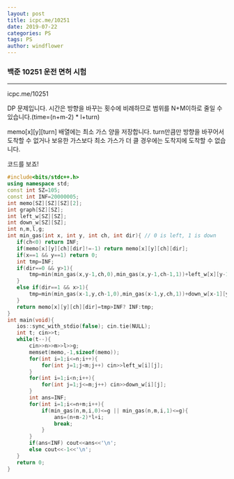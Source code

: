```yaml
---
layout: post
title: icpc.me/10251
date: 2019-07-22
categories: PS
tags: PS
author: windflower
---
```

### 백준 10251 운전 면허 시험
---

icpc.me/10251

DP 문제입니다. 시간은 방향을 바꾸는 횟수에 비례하므로 범위를 N+M이하로 줄일 수 있습니다.(time=(n+m-2) * l+turn)

memo[x][y][turn] 배열에는 최소 가스 양을 저장합니다. turn만큼만 방향을 바꾸어서 도착할 수 없거나 보유한 가스보다 최소 가스가 더 클 경우에는 도착지에 도착할 수 없습니다.

코드를 보죠!

 ```cpp
 #include<bits/stdc++.h>
using namespace std;
const int SZ=105;
const int INF=20000005;
int memo[SZ][SZ][SZ][2];
int graph[SZ][SZ];
int left_w[SZ][SZ];
int down_w[SZ][SZ];
int n,m,l,g;
int min_gas(int x, int y, int ch, int dir){	// 0 is left, 1 is down
	if(ch<0) return INF;
	if(memo[x][y][ch][dir]!=-1) return memo[x][y][ch][dir];
	if(x==1 && y==1) return 0;
	int tmp=INF;
	if(dir==0 && y>1){
		tmp=min(min_gas(x,y-1,ch,0),min_gas(x,y-1,ch-1,1))+left_w[x][y-1];
	}
	else if(dir==1 && x>1){
		tmp=min(min_gas(x-1,y,ch-1,0),min_gas(x-1,y,ch,1))+down_w[x-1][y];
	}
	return memo[x][y][ch][dir]=tmp>INF? INF:tmp;
}
int main(void){
	ios::sync_with_stdio(false); cin.tie(NULL);
	int t; cin>>t;
	while(t--){
		cin>>n>>m>>l>>g;
		memset(memo,-1,sizeof(memo));
		for(int i=1;i<=n;i++){
			for(int j=1;j<m;j++) cin>>left_w[i][j];
		}
		for(int i=1;i<n;i++){
			for(int j=1;j<=m;j++) cin>>down_w[i][j];
		}
		int ans=INF;
		for(int i=1;i<=n+m;i++){
			if(min_gas(n,m,i,0)<=g || min_gas(n,m,i,1)<=g){
				ans=(n+m-2)*l+i;
				break;
			}
		}
		if(ans<INF) cout<<ans<<'\n';
		else cout<<-1<<'\n';
	}
	return 0;
}
 ```
